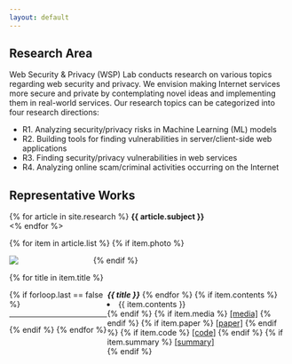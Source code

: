```yaml
---
layout: default
---
```

<style>
  div.row {
    width: 100%
    display: flex;
  }
  
  div.left {
    width: 30%;
    float: left;
  }  
  
  div.left {
    width: 60%;
    float: right;
  }
</style>


## Research Area
Web Security & Privacy (WSP) Lab  conducts research on various topics regarding web 
security and privacy. We envision making Internet services more secure and private
by contemplating novel ideas and implementing them in real-world services.
Our research topics can be categorized into four research directions:

- R1. Analyzing security/privacy risks in Machine Learning (ML) models
- R2. Building tools for finding vulnerabilities in server/client-side web applications
- R3. Finding security/privacy vulnerabilities in web services
- R4. Analyzing online scam/criminal activities  occurring on the Internet

## Representative Works
  {% for article in site.research %}
  <strong> {{ article.subject }} </strong>
  <br>
  <% endfor %>
    
  {% for item in article.list %}
      {% if item.photo %} 
      <div style="width:30%; height:height:265px; float:left;">
      <img src = "{{item.photo}}">
      </div>
    {% endif %}
  
  
  
  {% for title in item.title %}
  <div style="width:65%; height:265px; float:right;">
      <strong><i>{{ title }}</i></strong>
    {% endfor %}
    {% if item.contents %}
      <li>{{ item.contents }}</li>
     {% endif %}      
    {% if item.media %}
      <a href="{{ item.media }}">[media]</a>
    {% endif %}
    {% if item.paper %}
      <a href="{{ item.paper }}">[paper]</a>
    {% endif %}
    {% if item.code %}
      <a href="{{ item.code }}">[code]</a>
    {% endif %}
    {% if item.summary %}
      <a href="{{ item.summary }}">[summary]</a>
      <br>
    {% endif %}
    <br>
  </div>
<!--  {% endfor %} -->
  

  
{% if forloop.last == false %} <hr> {% endif %}
{% endfor %}      

<!--
<div class="posts">
  {% for post in site.posts %}
    <article class="post">
-->
<!--
      <h3><a href="{{ site.baseurl }}{{ post.url }}">{{ post.title }}</a></h3>
      <div class="entry">
        {{ post.excerpt }}
      </div>
-->
<!--
      <a href="{{ site.baseurl }}{{ post.url }}" class="read-more">Read More</a>
      -->
<!--
    </article>
  {% endfor %}
</div>
-->
